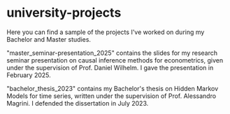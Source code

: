 # university-projects
Here you can find a sample of the projects I've worked on during my Bachelor and Master studies.

"master_seminar-presentation_2025" contains the slides for my research seminar presentation on causal inference methods for econometrics, given under the supervision of Prof. Daniel Wilhelm. I gave the presentation in February 2025.

"bachelor_thesis_2023" contains my Bachelor's thesis on Hidden Markov Models for time series, written under the supervision of Prof. Alessandro Magrini. I defended the dissertation in July 2023.
